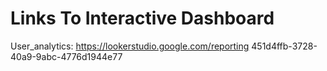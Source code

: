 # Links To Interactive Dashboard

User_analytics:
https://lookerstudio.google.com/reporting 451d4ffb-3728-40a9-9abc-4776d1944e77